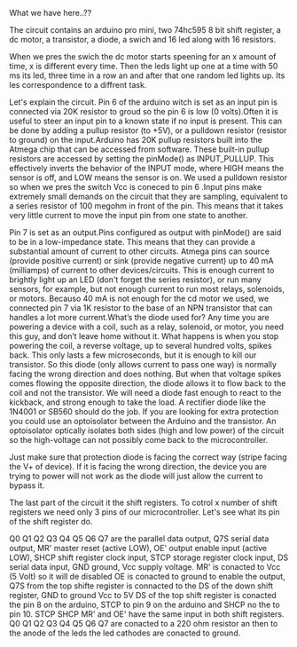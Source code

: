 What we have here..??

The circuit contains an arduino pro mini, two 74hc595 8 bit shift register, a dc motor, a transistor, a diode, a swich and 16 led along with 16 resistors.

When we pres the swich the dc motor starts speening for an x amount of time, x is different every time. Then the leds light up one at a time with 50 ms its led, three time in a row an and after that one random led lights up. Its les correspondence to a diffrent task.

Let's explain the circuit. Pin 6 of the arduino witch is set as an input pin is connected via 20K resistor to groud so the pin 6 is low (0 volts).Often it is useful to steer an input pin to a known state if no input is present. This can be done by adding a pullup resistor (to +5V), or a pulldown resistor (resistor to ground) on the input.Arduino has 20K pullup resistors built into the Atmega chip that can be accessed from software. These built-in pullup resistors are accessed by setting the pinMode() as INPUT_PULLUP. This effectively inverts the behavior of the INPUT mode, where HIGH means the sensor is off, and LOW means the sensor is on. We used a pulldown resistor so when we pres the switch Vcc is coneced to pin 6 .Input pins make extremely small demands on the circuit that they are sampling, equivalent to a series resistor of 100 megohm in front of the pin. This means that it takes very little current to move the input pin from one state to another.


Pin 7 is set as an output.Pins configured as output with pinMode() are said to be in a low-impedance state. This means that they can provide a substantial amount of current to other circuits. Atmega pins can source (provide positive current) or sink (provide negative current) up to 40 mA (milliamps) of current to other devices/circuits. This is enough current to brightly light up an LED (don't forget the series resistor), or run many sensors, for example, but not enough current to run most relays, solenoids, or motors. Becauso 40 mA is not enough for the cd motor we used, we connected pin 7 via 1K resistor to the base of an NPN transistor that can handles a lot more current.What’s the diode used for?
Any time you are powering a device with a coil, such as a relay, solenoid, or motor, you need this guy, and don’t leave home without it. What happens is when you stop powering the coil, a reverse voltage, up to several hundred volts, spikes back. This only lasts a few microseconds, but it is enough to kill our transistor. So this diode (only allows current to pass one way) is normally facing the wrong direction and does nothing. But when that voltage spikes comes flowing the opposite direction, the diode allows it to flow back to the coil and not the transistor. We will need a diode fast enough to react to the kickback, and strong enough to take the load. A rectifier diode like the 1N4001 or SB560 should do the job. If you are looking for extra protection you could use an optoisolator between the Arduino and the transistor. An optoisolator optically isolates both sides (high and low power) of the circuit so the high-voltage can not possibly come back to the microcontroller.

Just make sure that protection diode is facing the correct way (stripe facing the V+ of device). If it is facing the wrong direction, the device you are trying to power will not work as the diode will just allow the current to bypass it.

The last part of the circuit it the shift registers. To cotrol x number of shift registers we need only 3 pins of our microcontroller. Let's see what its pin of the shift register do.

Q0 Q1 Q2 Q3 Q4 Q5 Q6 Q7 are the parallel data  output, 
Q7S serial data output, 
MR' master reset (active LOW), 
OE' output enable input (active LOW), 
SHCP shift register clock input, 
STCP  storage register clock input, 
DS serial data input, 
GND ground, 
Vcc supply voltage. 
MR' is conacted to Vcc (5 Volt) so it will de disabled  OE is conacted to ground to enable the output, Q7S from the top shifte register is connacted to the  DS of the down shift register, GND to ground Vcc to 5V DS of the top shift register is conacted the pin 8 on the arduino, STCP to pin 9 on the arduino and SHCP no the to pin 10. STCP SHCP MR' and OE' have the same input in both shift registers. Q0 Q1 Q2 Q3 Q4 Q5 Q6 Q7 are conacted to a 220 ohm resistor an then to the anode of the leds the led cathodes are conacted to ground.

